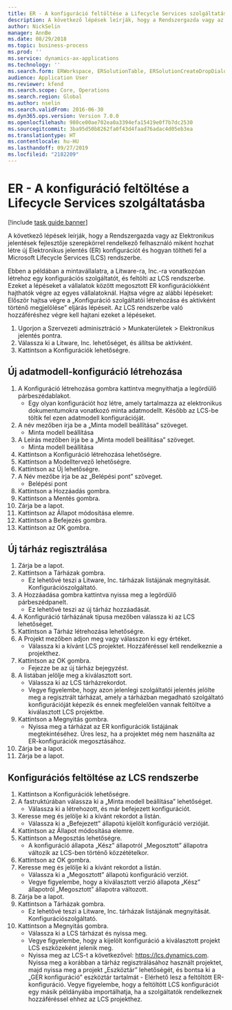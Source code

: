 ```yaml
---
title: ER - A konfiguráció feltöltése a Lifecycle Services szolgáltatásba
description: A következő lépések leírják, hogy a Rendszergazda vagy az Elektronikus jelentések fejlesztője szerepkörrel rendelkező felhasználó miként hozhat létre új Elektronikus jelentés (ER) konfigurációt és hogyan töltheti fel a Microsoft Lifecycle Services (LCS) rendszerbe.
author: NickSelin
manager: AnnBe
ms.date: 08/29/2018
ms.topic: business-process
ms.prod: ''
ms.service: dynamics-ax-applications
ms.technology: ''
ms.search.form: ERWorkspace, ERSolutionTable, ERSolutionCreateDropDialog, ERDataModelDesigner, ERDataModelContentsItemCreationDialog, ERSolutionRepositoryTable, ERSolutionRepositoryCreateDropDialog, ERSolutionImport
audience: Application User
ms.reviewer: kfend
ms.search.scope: Core, Operations
ms.search.region: Global
ms.author: nselin
ms.search.validFrom: 2016-06-30
ms.dyn365.ops.version: Version 7.0.0
ms.openlocfilehash: 980ce00ae702ea0a3394efa15419e0f7b7dc2530
ms.sourcegitcommit: 3ba95d50b8262fa0f43d4faad76adac4d05eb3ea
ms.translationtype: HT
ms.contentlocale: hu-HU
ms.lasthandoff: 09/27/2019
ms.locfileid: "2182209"
---
```

# <a name="er-upload-a-configuration-into-lifecycle-services"></a>ER - A konfiguráció feltöltése a Lifecycle Services szolgáltatásba

[!include [task guide banner](../../includes/task-guide-banner.md)]

A következő lépések leírják, hogy a Rendszergazda vagy az Elektronikus jelentések fejlesztője szerepkörrel rendelkező felhasználó miként hozhat létre új Elektronikus jelentés (ER) konfigurációt és hogyan töltheti fel a Microsoft Lifecycle Services (LCS) rendszerbe.

Ebben a példában a mintavállalatra, a Litware-ra, Inc.-ra vonatkozóan létrehoz egy konfigurációs szolgáltatót, és feltölti az LCS rendszerbe. Ezeket a lépéseket a vállalatok között megosztott ER konfigurációkként hajthatók végre az egyes vállalatoknál. Hajtsa végre az alábbi lépéseket: Először hajtsa végre a „Konfiguráció szolgáltatói létrehozása és aktívként történő megjelölése” eljárás lépéseit. Az LCS rendszerbe való hozzáféréshez végre kell hajtani ezeket a lépéseket.

1. Ugorjon a Szervezeti adminisztráció > Munkaterületek > Elektronikus jelentés pontra.
2. Válassza ki a Litware, Inc. lehetőséget, és állítsa be aktívként.
3. Kattintson a Konfigurációk lehetőségre.

## <a name="create-a-new-data-model-configuration"></a>Új adatmodell-konfiguráció létrehozása
1. A Konfiguráció létrehozása gombra kattintva megnyithatja a legördülő párbeszédablakot.
    * Egy olyan konfigurációt hoz létre, amely tartalmazza az elektronikus dokumentumokra vonatkozó minta adatmodellt. Később az LCS-be töltik fel ezen adatmodell konfigurációját.  
2. A név mezőben írja be a „Minta modell beállítása” szöveget.
    * Minta modell beállítása  
3. A Leírás mezőben írja be a „Minta modell beállítása” szöveget.
    * Minta modell beállítása  
4. Kattintson a Konfiguráció létrehozása lehetőségre.
5. Kattintson a Modelltervező lehetőségre.
6. Kattintson az Új lehetőségre.
7. A Név mezőbe írja be az „Belépési pont” szöveget.
    * Belépési pont  
8. Kattintson a Hozzáadás gombra.
9. Kattintson a Mentés gombra.
10. Zárja be a lapot.
11. Kattintson az Állapot módosítása elemre.
12. Kattintson a Befejezés gombra.
13. Kattintson az OK gombra.

## <a name="register-a-new--repository"></a>Új tárház regisztrálása
1. Zárja be a lapot.
2. Kattintson a Tárházak gombra.
    * Ez lehetővé teszi a Litware, Inc. tárházak listájának megnyitását. Konfigurációszolgáltató.  
3. A Hozzáadása gombra kattintva nyissa meg a legördülő párbeszédpanelt.
    * Ez lehetővé teszi az új tárház hozzáadását.  
4. A Konfiguráció tárházának típusa mezőben válassza ki az LCS lehetőséget.
5. Kattintson a Tárház létrehozása lehetőségre.
6. A Projekt mezőben adjon meg vagy válasszon ki egy értéket.
    * Válassza ki a kívánt LCS projektet. Hozzáféréssel kell rendelkeznie a projekthez.  
7. Kattintson az OK gombra.
    * Fejezze be az új tárház bejegyzést.  
8. A listában jelölje meg a kiválasztott sort.
    * Válassza ki az LCS tárházrekordot.  
    * Vegye figyelembe, hogy azon jelenlegi szolgáltatói jelentés jelölte meg a regisztrált tárházat, amely a tárházban megadható szolgáltató konfigurációját képezik és ennek megfelelően vannak feltöltve a kiválasztott LCS projektbe.  
9. Kattintson a Megnyitás gombra.
    * Nyissa meg a tárházat az ER konfigurációk listájának megtekintéséhez. Üres lesz, ha a projektet még nem használta az ER-konfigurációk megosztásához.  
10. Zárja be a lapot.
11. Zárja be a lapot.

## <a name="upload-configuration-into-lcs"></a>Konfigurációs feltöltése az LCS rendszerbe
1. Kattintson a Konfigurációk lehetőségre.
2. A fastruktúrában válassza ki a „Minta modell beállítása” lehetőséget.
    * Válassza ki a létrehozott, és már befejezett konfigurációt.  
3. Keresse meg és jelölje ki a kívánt rekordot a listán.
    * Válassza ki a „Befejezett” állapotú kijelölt konfiguráció verzióját.  
4. Kattintson az Állapot módosítása elemre.
5. Kattintson a Megosztás lehetőségre.
    * A konfiguráció állapota „Kész” állapotról „Megosztott” állapotra változik az LCS-ben történő közzétételkor.  
6. Kattintson az OK gombra.
7. Keresse meg és jelölje ki a kívánt rekordot a listán.
    * Válassza ki a „Megosztott” állapotú konfiguráció verziót.  
    * Vegye figyelembe, hogy a kiválasztott verzió állapota „Kész” állapotról „Megosztott” állapotra változott.  
8. Zárja be a lapot.
9. Kattintson a Tárházak gombra.
    * Ez lehetővé teszi a Litware, Inc. tárházak listájának megnyitását. Konfigurációszolgáltató.  
10. Kattintson a Megnyitás gombra.
    * Válassza ki a LCS tárházat és nyissa meg.  
    * Vegye figyelembe, hogy a kijelölt konfiguráció a kiválasztott projekt LCS eszközeként jelenik meg.  
    * Nyissa meg az LCS-t a következővel: https://lcs.dynamics.com. Nyissa meg a korábban a tárház regisztrálásához használt projektet, majd nyissa meg a projekt „Eszköztár” lehetőségét, és bontsa ki a „GER konfiguráció” eszköztár tartalmát - Elérhető lesz a feltöltött ER-konfiguráció. Vegye figyelembe, hogy a feltöltött LCS konfigurációt egy másik példányába importálhatja, ha a szolgáltatók rendelkeznek hozzáféréssel ehhez az LCS projekthez.  

